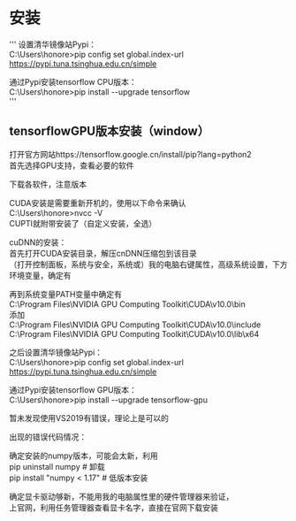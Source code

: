 安装
=====

'''
设置清华镜像站Pypi：  
C:\Users\honore>pip config set global.index-url https://pypi.tuna.tsinghua.edu.cn/simple  


通过Pypi安装tensorflow CPU版本：  
C:\Users\honore>pip install --upgrade tensorflow  
'''

tensorflowGPU版本安装（window）  
------
打开官方网站https://tensorflow.google.cn/install/pip?lang=python2  
首先选择GPU支持，查看必要的软件  

下载各软件，注意版本  

CUDA安装是需要重新开机的，使用以下命令来确认  
  C:\Users\honore>nvcc -V  
CUPTI就附带安装了（自定义安装，全选）  

cuDNN的安装：  
首先打开CUDA安装目录，解压cnDNN压缩包到该目录  
（打开控制面板，系统与安全，系统或）我的电脑右键属性，高级系统设置，下方环境变量，确定有  


再到系统变量PATH变量中确定有  
  C:\Program Files\NVIDIA GPU Computing Toolkit\CUDA\v10.0\bin  
添加  
  C:\Program Files\NVIDIA GPU Computing Toolkit\CUDA\v10.0\include  
  C:\Program Files\NVIDIA GPU Computing Toolkit\CUDA\v10.0\lib\x64  

之后设置清华镜像站Pypi：  
  C:\Users\honore>pip config set global.index-url https://pypi.tuna.tsinghua.edu.cn/simple  


通过Pypi安装tensorflow GPU版本：  
  C:\Users\honore>pip install --upgrade tensorflow-gpu  

暂未发现使用VS2019有错误，理论上是可以的  

出现的错误代码情况：  

确定安装的numpy版本，可能会太新，利用  
  pip uninstall numpy   # 卸载  
  pip install "numpy < 1.17"  # 低版本安装  

确定显卡驱动够新，不能用我的电脑属性里的硬件管理器来验证，  
上官网，利用任务管理器查看显卡名字，直接在官网下载安装  
